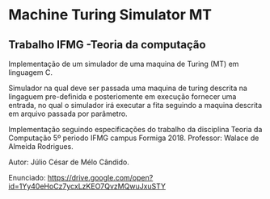 # Machine Turing Simulator MT
## Trabalho IFMG -Teoria da computação

Implementação de um simulador de uma maquina de Turing (MT) em linguagem C.

Simulador na qual deve ser passada uma maquina de turing descrita na lingaguem pre-definida 
e posteriomente em execução fornecer uma entrada, no qual o simulador irá executar a fita
seguindo a maquina descrita em arquivo passada por parâmetro.

Implementação seguindo especificações do trabalho da disciplina Teoria da Computação 5º periodo IFMG campus Formiga 2018.
Professor: Walace de Almeida Rodrigues.

Autor: Júlio César de Mélo Cândido.

Enunciado: https://drive.google.com/open?id=1Yy40eHoCz7ycxLzKEO7QvzMQwuJxuSTY
